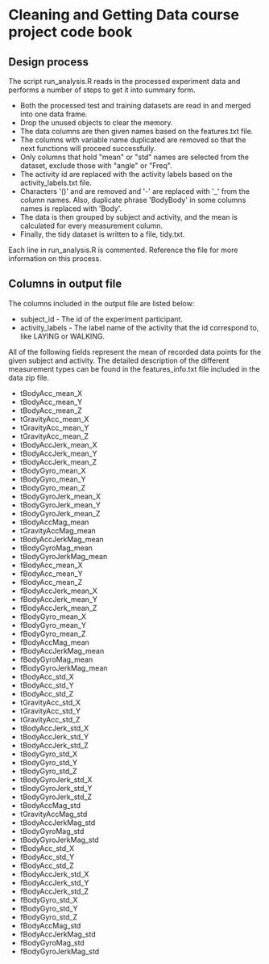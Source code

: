 # Cleaning and Getting Data course project code book
## Design process
The script run_analysis.R reads in the processed experiment data and performs a number of steps to get it into summary form.
* Both the processed test and training datasets are read in and merged into one data frame.
* Drop the unused objects to clear the memory.
* The data columns are then given names based on the features.txt file.
* The columns with variable name duplicated are removed so that the next functions will proceed successfully.
* Only columns that hold "mean" or "std" names are selected from the dataset, exclude those with "angle" or "Freq".
* The activity id are replaced with the activity labels based on the activity_labels.txt file.
* Characters '()' and are removed and '-' are replaced with '_' from the column names. Also, duplicate phrase 'BodyBody' in some columns names is replaced with 'Body'.
* The data is then grouped by subject and activity, and the mean is calculated for every measurement column.
* Finally, the tidy dataset is written to a file, tidy.txt.

Each line in run_analysis.R is commented. Reference the file for more information on this process.

## Columns in output file
The columns included in the output file are listed below:
* subject_id - The id of the experiment participant.
* activity_labels - The label name of the activity that the id correspond to, like LAYING or WALKING.

All of the following fields represent the mean of recorded data points for the given subject and activity. The detailed description of the different measurement types can be found in the features_info.txt file included in the data zip file.
* tBodyAcc_mean_X
* tBodyAcc_mean_Y
* tBodyAcc_mean_Z
* tGravityAcc_mean_X
* tGravityAcc_mean_Y
* tGravityAcc_mean_Z
* tBodyAccJerk_mean_X
* tBodyAccJerk_mean_Y
* tBodyAccJerk_mean_Z
* tBodyGyro_mean_X
* tBodyGyro_mean_Y
* tBodyGyro_mean_Z
* tBodyGyroJerk_mean_X
* tBodyGyroJerk_mean_Y
* tBodyGyroJerk_mean_Z
* tBodyAccMag_mean
* tGravityAccMag_mean
* tBodyAccJerkMag_mean
* tBodyGyroMag_mean
* tBodyGyroJerkMag_mean
* fBodyAcc_mean_X
* fBodyAcc_mean_Y
* fBodyAcc_mean_Z
* fBodyAccJerk_mean_X
* fBodyAccJerk_mean_Y
* fBodyAccJerk_mean_Z
* fBodyGyro_mean_X
* fBodyGyro_mean_Y
* fBodyGyro_mean_Z
* fBodyAccMag_mean
* fBodyAccJerkMag_mean
* fBodyGyroMag_mean
* fBodyGyroJerkMag_mean
* tBodyAcc_std_X
* tBodyAcc_std_Y
* tBodyAcc_std_Z
* tGravityAcc_std_X
* tGravityAcc_std_Y
* tGravityAcc_std_Z
* tBodyAccJerk_std_X
* tBodyAccJerk_std_Y
* tBodyAccJerk_std_Z
* tBodyGyro_std_X
* tBodyGyro_std_Y
* tBodyGyro_std_Z
* tBodyGyroJerk_std_X
* tBodyGyroJerk_std_Y
* tBodyGyroJerk_std_Z
* tBodyAccMag_std
* tGravityAccMag_std
* tBodyAccJerkMag_std
* tBodyGyroMag_std
* tBodyGyroJerkMag_std
* fBodyAcc_std_X
* fBodyAcc_std_Y
* fBodyAcc_std_Z
* fBodyAccJerk_std_X
* fBodyAccJerk_std_Y
* fBodyAccJerk_std_Z
* fBodyGyro_std_X
* fBodyGyro_std_Y
* fBodyGyro_std_Z
* fBodyAccMag_std
* fBodyAccJerkMag_std
* fBodyGyroMag_std
* fBodyGyroJerkMag_std